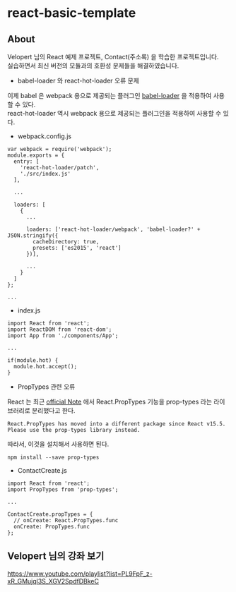 # react-basic-template

## About
Velopert 님의 React 예제 프로젝트, Contact(주소록) 을 학습한 프로젝트입니다.  
실습하면서 최신 버전의 모듈과의 호환성 문제들을 해결하였습니다.
- babel-loader 와 react-hot-loader 오류 문제

이제 babel 은 webpack 용으로 제공되는 플러그인 [babel-loader](https://github.com/babel/babel-loader) 을 적용하여 사용할 수 있다.  
react-hot-loader 역시 webpack 용으로 제공되는 플러그인을 적용하여 사용할 수 있다.
* webpack.config.js
```
var webpack = require('webpack');
module.exports = {
  entry: [
    'react-hot-loader/patch',
    './src/index.js'
  ],

  ...

  loaders: [
    {
      ...

      loaders: ['react-hot-loader/webpack', 'babel-loader?' + JSON.stringify({
        cacheDirectory: true,
        presets: ['es2015', 'react']
      })],

      ...
    }
  ]
};

...
```
* index.js
```
import React from 'react';
import ReactDOM from 'react-dom';
import App from './components/App';

...

if(module.hot) {
  module.hot.accept();
}
```
- PropTypes 관련 오류

React 는 최근 [official Note](https://reactjs.org/docs/typechecking-with-proptypes.html) 에서 React.PropTypes 기능을 prop-types 라는 라이브러리로 분리했다고 한다.
```
React.PropTypes has moved into a different package since React v15.5.
Please use the prop-types library instead.
```
따라서, 이것을 설치해서 사용하면 된다.
```
npm install --save prop-types
```
* ContactCreate.js
```
import React from 'react';
import PropTypes from 'prop-types';

...

ContactCreate.propTypes = {
  // onCreate: React.PropTypes.func
  onCreate: PropTypes.func
};
```

## Velopert 님의 강좌 보기
https://www.youtube.com/playlist?list=PL9FpF_z-xR_GMujql3S_XGV2SpdfDBkeC
